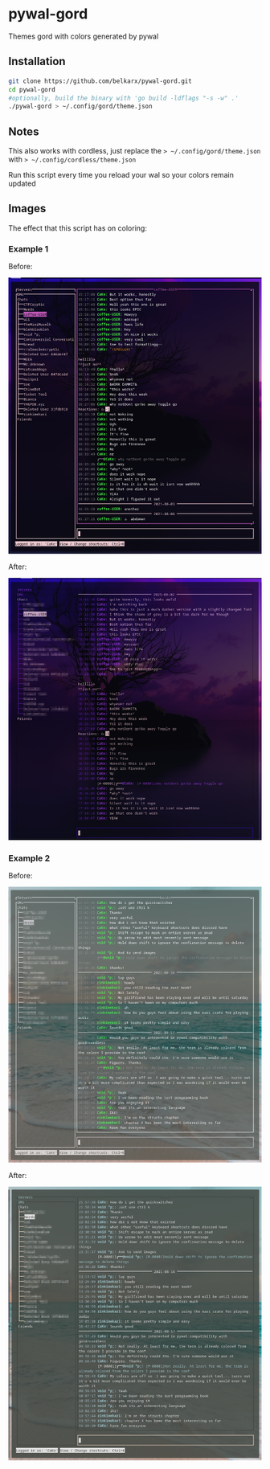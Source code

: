 # pywal-gord
Themes gord with colors generated by pywal
## Installation
```bash
git clone https://github.com/belkarx/pywal-gord.git
cd pywal-gord
#optionally, build the binary with 'go build -ldflags "-s -w" .'
./pywal-gord > ~/.config/gord/theme.json
```
## Notes
This also works with cordless, just replace the `> ~/.config/gord/theme.json` with `> ~/.config/cordless/theme.json`

Run this script every time you reload your wal so your colors remain updated

## Images
The effect that this script has on coloring:

### Example 1
Before:

![before](img/gord-colors-before-purple.png "Before")

After:

![After](img/gord-colors-purple.png "After")

### Example 2
Before:

![Before](img/gord-colors-before.png "before")

After:

![After](img/gord-colors.png "After")
